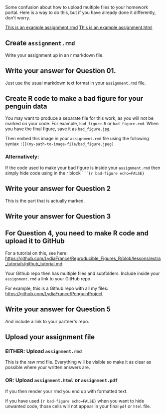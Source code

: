 Some confusion about how to upload multiple files to your homework portal. 
Here is a way to do this, but if you have already done it differently, don't worry. 

[This is an example assignment.rmd](https://github.com/LydiaFrance/Reproducible_Figures_R/blob/lessons/AssignmentExample/ExampleAssignment.Rmd)
[This is an example assignment.html](https://htmlpreview.github.io/?https://github.com/LydiaFrance/Reproducible_Figures_R/blob/lessons/AssignmentExample/ExampleAssignment.html)

## Create `assignment.rmd`

Write your assignment up in an r markdown file. 

## Write your answer for Question 01. 

Just use the usual markdown text format in your `assignment.rmd` file. 

## Create R code to make a bad figure for your penguin data

You may want to produce a separate file for this work, as you will not be marked on your code. For example, `bad_figure.R` or `bad_figure.rmd`. 
When you have the final figure, save it as `bad_figure.jpg`. 

Then embed this image in your `assignment.rmd` file using the following syntax `![](my-path-to-image-file/bad_figure.jpeg)`

### Alternatively:
If the code used to make your bad figure is inside your `assignment.rmd` then simply hide code using in the r block ` ```{r bad-figure echo=FALSE} `


## Write your answer for Question 2

This is the part that is actually marked. 

## Write your answer for Question 3

## For Question 4, you need to make R code and upload it to GitHub

For a tutorial on this, see here: https://github.com/LydiaFrance/Reproducible_Figures_R/blob/lessons/extra_tutorials/github_tutorial.md

Your Github repo then has multiple files and subfolders. Include inside your `assignment.rmd` a link to your GitHub repo.  

For example, this is a Github repo with all my files: https://github.com/LydiaFrance/PenguinProject

## Write your answer for Question 5

And include a link to your partner's repo. 

## Upload your assignment file

### EITHER: Upload `assignment.rmd`

This is the raw rmd file. Everything will be visible so make it as clear as possible where your written answers are.

### OR: Upload `assignment.html` or `assignment.pdf`

If you then render your rmd you end up with formatted text. 

If you have used `{r bad-figure echo=FALSE}` when you want to hide unwanted code, those cells will not appear in your final `pdf` or `html` file.  

